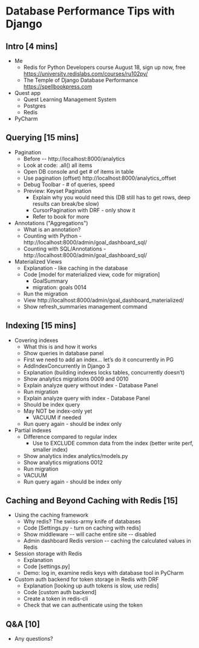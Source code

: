 # Database Performance Tips with Django

## Intro [4 mins]
* Me
    * Redis for Python Developers course August 18, sign up now, free https://university.redislabs.com/courses/ru102py/
    * The Temple of Django Database Performance https://spellbookpress.com
* Quest app
    * Quest Learning Management System
    * Postgres
    * Redis
* PyCharm

## Querying [15 mins]
* Pagination
    * Before -- http://localhost:8000/analytics
    * Look at code: .all() all items
    * Open DB console and get # of items in table
    * Use pagination (offset) http://localhost:8000/analytics_offset
    * Debug Toolbar - # of queries, speed
    * Preview: Keyset Pagination
        * Explain why you would need this (DB still has to get rows, deep results can break/be slow)
        * CursorPagination with DRF - only show it
        * Refer to book for more
* Annotations ("Aggregations")
    * What is an annotation?
    * Counting with Python - http://localhost:8000/admin/goal_dashboard_sql/
    * Counting with SQL/Annotations - http://localhost:8000/admin/goal_dashboard_sql/
* Materialized Views
    * Explanation - like caching in the database
    * Code [model for materialized view, code for migration]
        * GoalSummary
        * migration: goals 0014
    * Run the migration
    * View http://localhost:8000/admin/goal_dashboard_materialized/
    * Show refresh_summaries management command

## Indexing [15 mins]
* Covering indexes
    * What this is and how it works
    * Show queries in database panel
    * First we need to add an index… let’s do it concurrently in PG
    * AddIndexConcurrently in Django 3
    * Explanation (building indexes locks tables, concurrently doesn’t)
    * Show analytics migrations 0009 and 0010 
    * Explain analyze query without index - Database Panel
    * Run migration
    * Explain analyze query with index - Database Panel
    * Should be index query
    * May NOT be index-only yet
        * VACUUM if needed
    * Run query again - should be index only
 * Partial indexes
     * Difference compared to regular index
        * Use to EXCLUDE common data from the index (better write perf, smaller index)
     * Show analytics index analytics/models.py
     * Show analytics migrations 0012
     * Run migration
     * VACUUM 
     * Run query again - should be index only
   

## Caching and Beyond Caching with Redis [15]
* Using the caching framework
    * Why redis? The swiss-army knife of databases
    * Code [Settings.py - turn on caching with redis]
    * Show middleware -- will cache entire site -- disabled
    * Admin dashboard Redis version -- caching the calculated values in Redis
* Session storage with Redis
    * Explanation
    * Code [settings.py]
    * Demo: log in, examine redis keys with database tool in PyCharm
* Custom auth backend for token storage in Redis with DRF
    * Explanation [looking up auth tokens is slow, use redis]
    * Code [custom auth backend]
    * Create a token in redis-cli
    * Check that we can authenticate using the token

## Q&A [10]
* Any questions?
